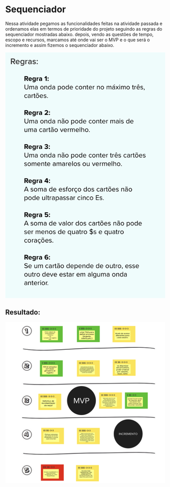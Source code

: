 # Sequenciador

Nessa atividade pegamos as funcionalidades feitas na atividade passada e ordenamos elas em termos de prioridade do projeto seguindo as regras do sequenciador mostradas abaixo. depois, vendo as questões de tempo, escopo e recursos, marcamos até onde vai ser o MVP e o que será o incremento e assim fizemos o sequenciador abaixo.

![Regras](../assets/imgs/regras-sequenciador.png)

## Resultado:

![Regras](../assets/imgs/sequenciador.png)
